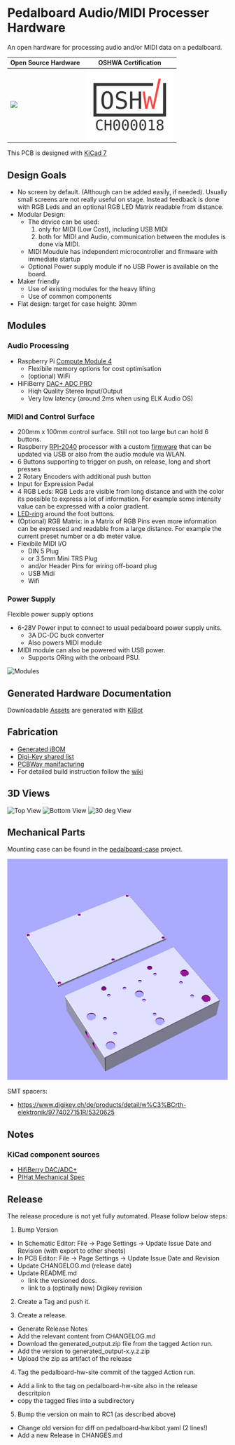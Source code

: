 # Pedalboard Audio/MIDI Processer Hardware

An open hardware for processing audio and/or MIDI data on a pedalboard.

| Open Source Hardware | OSHWA Certification|
|---|---|
| ![](https://i0.wp.com/www.oshwa.org/wp-content/uploads/2014/03/oshw-logo-200-px.png) | [<img src="img/certification-mark-CH000018-stacked.png" alt="OSHWA" width="200"/>](https://certification.oshwa.org/ch000018.html) |


This PCB is designed with [KiCad 7](https://www.kicad.org/blog/2023/03/KiCad-7.0.1-Release/)

## Design Goals
- No screen by default. (Although can be added easily, if needed).
  Usually small screens are not really useful on stage.
  Instead feedback is done with RGB Leds and an optional RGB LED Matrix readable from distance.
- Modular Design:
  - The device can be used:
     1. only for MIDI (Low Cost), including USB MIDI
     1. both for MIDI and Audio, communication between the modules is done via MIDI.
   - MIDI Moudule has independent microcontroller and firmware with immediate startup
   - Optional Power supply module if no USB Power is available on the board.
- Maker friendly
  - Use of existing modules for the heavy lifting
  - Use of common components
- Flat design: target for case height: 30mm

## Modules

### Audio Processing

- Raspberry Pi [Compute Module 4](https://www.raspberrypi.com/products/compute-module-4/)
    - Flexibile memory options for cost optimisation
    - (optional) WiFi
- HiFiBerry [DAC+ ADC PRO](https://www.hifiberry.com/shop/boards/hifiberry-dac-adc-pro/)
    - Hiqh Quality Stereo Input/Output
    - Very low latency (around 2ms when using ELK Audio OS)

### MIDI and Control Surface
- 200mm x 100mm control surface. Still not too large but can hold 6 buttons.
- Raspberry [RPI-2040](https://datasheets.raspberrypi.com/rp2040/rp2040-datasheet.pdf) processor with
  a custom [firmware](https://github.com/pedalboard/pedalboard-midi)
  that can be updated via USB or also from the audio module via WLAN.
- 6 Buttons supporting to trigger on push, on release, long and short presses
- 2 Rotary Encoders with additional push button
- Input for Expression Pedal
- 4 RGB Leds: RGB Leds are visible from long distance and with the color its possible
  to express a lot of information. For example some intensity value can be expressed with a
  color gradient.
- [LED-ring](https://github.com/pedalboard/pedalboard-led-ring) around the foot buttons.
- (Optional) RGB Matrix: in a Matrix of RGB Pins even more information can be expressed and
  readable from a large distance. For example the current preset number or a db meter
  value.
- Flexibile MIDI I/O
  - DIN 5 Plug
  - or 3.5mm Mini TRS Plug
  - and/or Header Pins for wiring off-board plug
  - USB Midi
  - Wifi

### Power Supply
Flexible power supply options

- 6-28V Power input to connect to usual pedalboard power supply units.
  - 3A DC-DC buck converter
  - Also powers MIDI module
- MIDI module can also be powered with USB power.
  - Supports ORing with the onboard PSU.

![Modules](https://pedalboard.github.io/pedalboard-hw-site/v3.0.1/Schematic/pedalboard-hw-schematic.svg)

## Generated Hardware Documentation

Downloadable [Assets](https://pedalboard.github.io/pedalboard-hw-site/v3.0.1/Browse/pedalboard-hw-navigate.html) are generated with [KiBot](https://github.com/INTI-CMNB/KiBot)

## Fabrication

* [Generated iBOM](https://pedalboard.github.io/pedalboard-hw-site/v3.0.1/Assembly/pedalboard-hw-ibom.html)
* [Digi-Key shared list](https://www.digikey.ch/de/mylists/list/DJ3I9KG222)
* [PCBWay manifacturing](https://www.pcbway.com/project/shareproject/Open_Source_Pedalboard_Platform_8e065d23.html)
* For detailed build instruction follow the [wiki](https://github.com/pedalboard/pedalboard-hw/wiki)

## 3D Views

![Top View](https://pedalboard.github.io/pedalboard-hw-site/v3.0.1/3D/pedalboard-hw-3D_top.png)
![Bottom View](https://pedalboard.github.io/pedalboard-hw-site/v3.0.1/3D/pedalboard-hw-3D_bottom.png)
![30 deg View](https://pedalboard.github.io/pedalboard-hw-site/v3.0.1/3D/pedalboard-hw-3D_top30deg.png)


## Mechanical Parts

Mounting case can be found in the [pedalboard-case](https://github.com/pedalboard/pedalboard-case) project.

![Case](https://raw.githubusercontent.com/pedalboard/pedalboard-case/main/generated/pedalboard-case.png)

SMT spacers:
- https://www.digikey.ch/de/products/detail/w%C3%BCrth-elektronik/9774027151R/5320625

## Notes

### KiCad component sources

* [HifiBerry DAC/ADC+](https://github.com/hifiberry/kicad_template_dac_adc_stage)
* [PIHat Mechanical Spec](https://github.com/raspberrypi/hats/blob/master/hat-board-mechanical.pdf)

## Release

The release procedure is not yet fully automated. Please follow below steps:

1. Bump Version
  - In Schematic Editor: File -> Page Settings -> Update Issue Date and Revision (with export to other sheets)
  - In PCB Editor: File -> Page Settings -> Update Issue Date and Revision
  - Update CHANGELOG.md (release date)
  - Update README.md
     - link the versioned docs.
     - link to a (optinally new) Digikey revision

2. Create a Tag and push it.

3. Create a release.
  - Generate Release Notes
  - Add the relevant content from CHANGELOG.md
  - Download the generated_output.zip file from the tagged Action run.
  - Add the version to generated_output-x.y.z.zip
  - Upload the zip as artifact of the release

4. Tag the pedalboard-hw-site commit of the tagged Action run.
  - Add a link to the tag on pedalboard-hw-site also in the release descritpion
  - copy the tagged files into a subdirectory

5. Bump the version on main to RC1 (as described above)
  - Change old version for diff on pedalboard-hw.kibot.yaml (2 lines!)
  - Add a new Release in CHANGES.md
